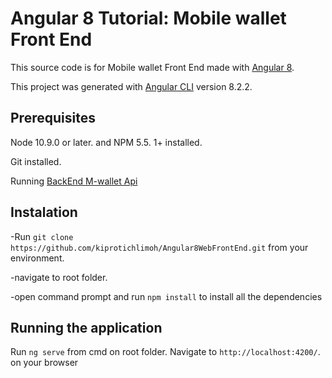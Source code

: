 # Angular 8 Tutorial: Mobile wallet Front End

This source code is for Mobile wallet Front End made with [Angular 8](https://angular.io/).

This project was generated with [Angular CLI](https://github.com/angular/angular-cli) version 8.2.2.

## Prerequisites
Node 10.9.0 or later. and NPM 5.5. 1+ installed.

Git installed.

Running [BackEnd M-wallet Api](https://github.com/kiprotichlimoh/MobileWalletSpringBootAPI)

## Instalation 
-Run `git clone https://github.com/kiprotichlimoh/Angular8WebFrontEnd.git` from your environment.

-navigate to root folder.

-open command prompt and run `npm install` to install all the dependencies 

## Running the application

Run `ng serve` from cmd on root folder. Navigate to `http://localhost:4200/`. on your browser

